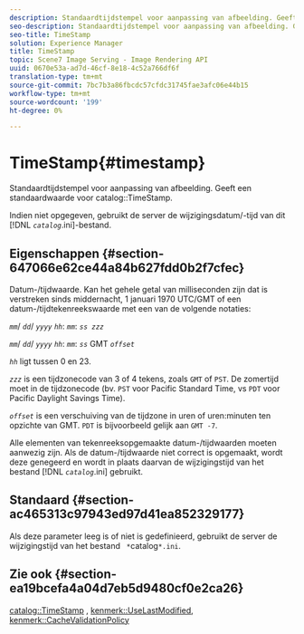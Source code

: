 ```yaml
---
description: Standaardtijdstempel voor aanpassing van afbeelding. Geeft een standaardwaarde voor de catalogus TimeStamp.
seo-description: Standaardtijdstempel voor aanpassing van afbeelding. Geeft een standaardwaarde voor de catalogus TimeStamp.
seo-title: TimeStamp
solution: Experience Manager
title: TimeStamp
topic: Scene7 Image Serving - Image Rendering API
uuid: 0670e53a-ad7d-46cf-8e18-4c52a766df6f
translation-type: tm+mt
source-git-commit: 7bc7b3a86fbcdc57cfdc31745fae3afc06e44b15
workflow-type: tm+mt
source-wordcount: '199'
ht-degree: 0%

---
```



# TimeStamp{#timestamp}

Standaardtijdstempel voor aanpassing van afbeelding. Geeft een standaardwaarde voor catalog::TimeStamp.

Indien niet opgegeven, gebruikt de server de wijzigingsdatum/-tijd van dit [!DNL *`catalog`*.ini]-bestand.

## Eigenschappen {#section-647066e62ce44a84b627fdd0b2f7cfec}

Datum-/tijdwaarde. Kan het gehele getal van milliseconden zijn dat is verstreken sinds middernacht, 1 januari 1970 UTC/GMT of een datum-/tijdtekenreekswaarde met een van de volgende notaties:

*`mm`*/  *`dd`*/  *`yyyy`* *`hh`*:  *`mm`*:  *`ss zzz`*

*`mm`*/  *`dd`*/  *`yyyy`* *`hh`*:  *`mm`*:  *`ss`* GMT  *`offset`*

*`hh`* ligt tussen 0 en 23.

*`zzz`* is een tijdzonecode van 3 of 4 tekens, zoals  `GMT` of  `PST`. De zomertijd moet in de tijdzonecode (bv. `PST` voor Pacific Standard Time, vs `PDT` voor Pacific Daylight Savings Time).

*`offset`* is een verschuiving van de tijdzone in uren of uren:minuten ten opzichte van GMT. `PDT` is bijvoorbeeld gelijk aan `GMT -7`.

Alle elementen van tekenreeksopgemaakte datum-/tijdwaarden moeten aanwezig zijn. Als de datum-/tijdwaarde niet correct is opgemaakt, wordt deze genegeerd en wordt in plaats daarvan de wijzigingstijd van het bestand [!DNL *`catalog`*.ini] gebruikt.

## Standaard {#section-ac465313c97943ed97d41ea852329177}

Als deze parameter leeg is of niet is gedefinieerd, gebruikt de server de wijzigingstijd van het bestand ` *`catalog`*.ini`.

## Zie ook {#section-ea19bcefa4a04d7eb5d9480cf0e2ca26}

[catalog::TimeStamp](../../../../../is-api/image-catalog/image-serving-api-ref/c-image-catalog-reference/c-image-svg-data-reference/c-image-data-reference/r-timestamp-cat.md#reference-59a27b72f4cb4a53a3baba83214c4ded) ,  [kenmerk::UseLastModified](../../../../../is-api/image-catalog/image-serving-api-ref/c-image-catalog-reference/c-attributes-reference/r-uselastmodified.md#reference-73ecc421e6864a38aec5a4775f06b8e8),  [kenmerk::CacheValidationPolicy](../../../../../is-api/image-catalog/image-serving-api-ref/c-image-catalog-reference/c-attributes-reference/r-cachevalidationpolicy.md#reference-e55e52fd749041718a9af69fa2027b57)
